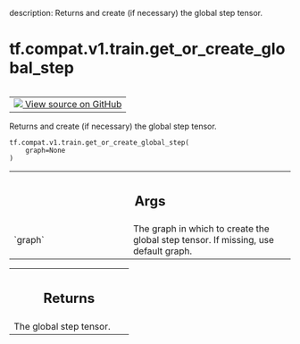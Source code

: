 description: Returns and create (if necessary) the global step tensor.

<div itemscope itemtype="http://developers.google.com/ReferenceObject">
<meta itemprop="name" content="tf.compat.v1.train.get_or_create_global_step" />
<meta itemprop="path" content="Stable" />
</div>

# tf.compat.v1.train.get_or_create_global_step

<!-- Insert buttons and diff -->

<table class="tfo-notebook-buttons tfo-api nocontent" align="left">
<td>
  <a target="_blank" href="https://github.com/tensorflow/tensorflow/blob/r2.4/tensorflow/python/training/training_util.py#L147-L162">
    <img src="https://www.tensorflow.org/images/GitHub-Mark-32px.png" />
    View source on GitHub
  </a>
</td>
</table>



Returns and create (if necessary) the global step tensor.

<pre class="devsite-click-to-copy prettyprint lang-py tfo-signature-link">
<code>tf.compat.v1.train.get_or_create_global_step(
    graph=None
)
</code></pre>



<!-- Placeholder for "Used in" -->


<!-- Tabular view -->
 <table class="responsive fixed orange">
<colgroup><col width="214px"><col></colgroup>
<tr><th colspan="2"><h2 class="add-link">Args</h2></th></tr>

<tr>
<td>
`graph`
</td>
<td>
The graph in which to create the global step tensor. If missing, use
default graph.
</td>
</tr>
</table>



<!-- Tabular view -->
 <table class="responsive fixed orange">
<colgroup><col width="214px"><col></colgroup>
<tr><th colspan="2"><h2 class="add-link">Returns</h2></th></tr>
<tr class="alt">
<td colspan="2">
The global step tensor.
</td>
</tr>

</table>


